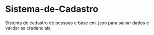 # Sistema-de-Cadastro
Sistema de cadastro de pessoas e base em .json para salvar dados e validar as credenciais
